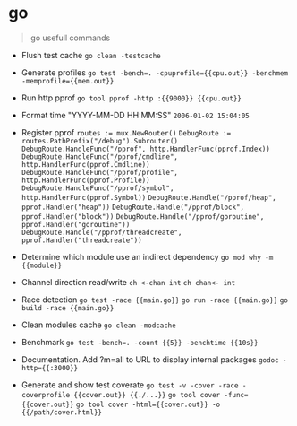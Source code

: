 # go

> go usefull commands

- Flush test cache
`go clean -testcache`

- Generate profiles
`go test -bench=. -cpuprofile={{cpu.out}} -benchmem -memprofile={{mem.out}}`

- Run http pprof
`go tool pprof -http :{{9000}} {{cpu.out}}`

- Format time "YYYY-MM-DD HH:MM:SS"
`2006-01-02 15:04:05`

- Register pprof
`routes := mux.NewRouter()`
`DebugRoute := routes.PathPrefix("/debug").Subrouter()`
`DebugRoute.HandleFunc("/pprof", http.HandlerFunc(pprof.Index))`
`DebugRoute.HandleFunc("/pprof/cmdline", http.HandlerFunc(pprof.Cmdline))`
`DebugRoute.HandleFunc("/pprof/profile", http.HandlerFunc(pprof.Profile))`
`DebugRoute.HandleFunc("/pprof/symbol", http.HandlerFunc(pprof.Symbol))`
`DebugRoute.Handle("/pprof/heap", pprof.Handler("heap"))`
`DebugRoute.Handle("/pprof/block", pprof.Handler("block"))`
`DebugRoute.Handle("/pprof/goroutine", pprof.Handler("goroutine"))`
`DebugRoute.Handle("/pprof/threadcreate", pprof.Handler("threadcreate"))`

- Determine which module use an indirect dependency
`go mod why -m {{module}}`

- Channel direction read/write
`ch <-chan int`
`ch chan<- int`

- Race detection
`go test -race {{main.go}}`
`go run -race {{main.go}}`
`go build -race {{main.go}}`

- Clean modules cache
`go clean -modcache`

- Benchmark
`go test -bench=. -count {{5}} -benchtime {{10s}}`

- Documentation. Add ?m=all to URL to display internal packages
`godoc -http={{:3000}}`

- Generate and show test coverate
`go test -v -cover -race -coverprofile {{cover.out}} {{./...}}`
`go tool cover -func={{cover.out}}`
`go tool cover -html={{cover.out}} -o {{/path/cover.html}}`
